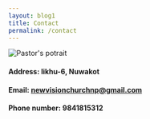 ```yaml
---
layout: blog1
title: Contact
permalink: /contact
---
```


![Pastor's potrait](portrait.png)


#### Address: likhu-6, Nuwakot

#### Email: newvisionchurchnp@gmail.com

#### Phone number: 9841815312
